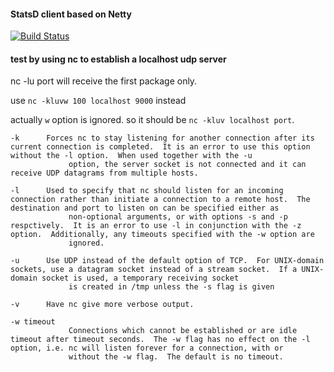 #### StatsD client based on Netty
[![Build Status](https://travis-ci.org/Nov11/statsd-client.svg?branch=master)](https://travis-ci.org/Nov11/statsd-client)



#### test by using nc to establish a localhost udp server

nc -lu port will receive the first package only.

use `nc -kluvw 100 localhost 9000` instead

actually `w` option is ignored. so it should be `nc -kluv localhost port`.
```
-k      Forces nc to stay listening for another connection after its current connection is completed.  It is an error to use this option without the -l option.  When used together with the -u
             option, the server socket is not connected and it can receive UDP datagrams from multiple hosts.

-l      Used to specify that nc should listen for an incoming connection rather than initiate a connection to a remote host.  The destination and port to listen on can be specified either as
             non-optional arguments, or with options -s and -p respctively.  It is an error to use -l in conjunction with the -z option.  Additionally, any timeouts specified with the -w option are
             ignored.
             
-u      Use UDP instead of the default option of TCP.  For UNIX-domain sockets, use a datagram socket instead of a stream socket.  If a UNIX-domain socket is used, a temporary receiving socket
             is created in /tmp unless the -s flag is given             

-v      Have nc give more verbose output.

-w timeout
             Connections which cannot be established or are idle timeout after timeout seconds.  The -w flag has no effect on the -l option, i.e. nc will listen forever for a connection, with or
             without the -w flag.  The default is no timeout.
```
